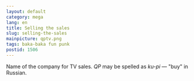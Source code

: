```yaml
---
layout: default
category: mega
lang: en
title: Selling the sales
slug: selling-the-sales
mainpicture: qptv.png
tags: baka-baka fun punk 
postid: 1506
---
```



Name of the company for TV sales. <i>QP</i> may be spelled as <i>ku-pi</i> — "buy" in Russian.